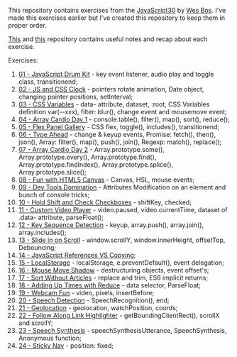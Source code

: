 This repository contains exercises from the [JavaScript30](https://javascript30.com/) by [Wes Bos](https://github.com/wesbos).
I've made this exercises earlier but I've created this repository to keep them in proper order.

[This](https://github.com/amelieyeh/JS30) and [this](https://github.com/usyyy/javascript/blob/master/JavaScript30/) repository contains useful notes and recap about each exercise.

Exercises:
1. [01 - JavaScript Drum Kit](https://github.com/ag-vectivus/JavaScript30-exercises/tree/master/01%20-%20JavaScript%20Drum%20Kit) - key event listener, audio play and toggle class, transitionend;
2. [02 - JS and CSS Clock](https://github.com/ag-vectivus/JavaScript30-exercises/tree/master/02%20-%20JS%20and%20CSS%20Clock) - pointers rotate animation, Date object, changing pointer positions, setInterval;
3. [03 - CSS Variables](https://github.com/ag-vectivus/JavaScript30-exercises/tree/master/03%20-%20CSS%20Variables) - data- attribute, dataset, :root, CSS Variables definition var(--xxx), filter: blur(), change event and mousemove event;
4. [04 - Array Cardio Day 1](https://github.com/ag-vectivus/JavaScript30-exercises/tree/master/04%20-%20Array%20Cardio%20Day%201) - console.table(), filter(), map(), sort(), reduce();
5. [05 - Flex Panel Gallery](https://github.com/ag-vectivus/JavaScript30-exercises/tree/master/05%20-%20Flex%20Panel%20Gallery) - CSS flex, toggle(), includes(), transitionend;
6. [06 - Type Ahead](https://github.com/ag-vectivus/JavaScript30-exercises/tree/master/06%20-%20Type%20Ahead) - change & keyup events, Promise: fetch(), then(), json(), Array: filter(), map(), push(), join(), Regexp: match(), replace();
7. [07 - Array Cardio Day 2](https://github.com/ag-vectivus/JavaScript30-exercises/tree/master/07%20-%20Array%20Cardio%20Day%202) - Array.prototype.some(), Array.prototype.every(), Array.prototype.find(), Array.prototype.findIndex(), Array.prototype.splice(), Array.prototype.slice();
8. [08 - Fun with HTML5 Canvas](https://github.com/ag-vectivus/JavaScript30-exercises/tree/master/08%20-%20Fun%20with%20HTML5%20Canvas) - Canvas, HSL, mouse events;
9. [09 - Dev Tools Domination](https://github.com/ag-vectivus/JavaScript30-exercises/tree/master/09%20-%20Dev%20Tools%20Domination) - Attributes Modification on an element and bunch of console tricks;
10. [10 - Hold Shift and Check Checkboxes](https://github.com/ag-vectivus/JavaScript30-exercises/tree/master/10%20-%20Hold%20Shift%20and%20Check%20Checkboxes) - shiftKey, checked;
11. [11 - Custom Video Player](https://github.com/ag-vectivus/JavaScript30-exercises/tree/master/11%20-%20Custom%20Video%20Player) - video.paused, video.currentTime, dataset of .data- attribute, parseFloat();
12. [12 - Key Sequence Detection](https://github.com/ag-vectivus/JavaScript30-exercises/tree/master/12%20-%20Key%20Sequence%20Detection) - keyup, array.push(), array.join(), array.includes();
13. [13 - Slide in on Scroll](https://github.com/ag-vectivus/JavaScript30-exercises/tree/master/13%20-%20Slide%20in%20on%20Scroll) - window.scrollY, window.innerHeight, offsetTop, Debouncing;
14. [14 - JavaScript References VS Copying](https://github.com/ag-vectivus/JavaScript30-exercises/tree/master/14%20-%20JavaScript%20References%20VS%20Copying);
15. [15 - LocalStorage](https://github.com/ag-vectivus/JavaScript30-exercises/tree/master/15%20-%20LocalStorage) - localStorage, e.preventDefault(), event delegation;
16. [16 - Mouse Move Shadow](https://github.com/ag-vectivus/JavaScript30-exercises/tree/master/16%20-%20Mouse%20Move%20Shadow) - destructuring objects, event offset's;
17. [17 - Sort Without Articles](https://github.com/ag-vectivus/JavaScript30-exercises/tree/master/17%20-%20Sort%20Without%20Articles) - replace and trim, ES6 implicit returns;
18. [18 - Adding Up Times with Reduce](https://github.com/ag-vectivus/JavaScript30-exercises/tree/master/18%20-%20Adding%20Up%20Times%20with%20Reduce) - data selector, ParseFloat;
19. [19 - Webcam Fun](https://github.com/ag-vectivus/JavaScript30-exercises/tree/master/19%20-%20Webcam%20Fun) - video, pixels, insertBefore;
20. [20 - Speech Detection](https://github.com/ag-vectivus/JavaScript30-exercises/tree/master/20%20-%20Speech%20Detection) - SpeechRecognition(), end;
21. [21 - Geolocation](https://github.com/ag-vectivus/JavaScript30-exercises/tree/master/21%20-%20Geolocation) - geolocation, watchPosition, coords;
22. [22 - Follow Along Link Highlighter](https://github.com/ag-vectivus/JavaScript30-exercises/tree/master/22%20-%20Follow%20Along%20Link%20Highlighter) - getBoundingClientRect(), scrollX and scrollY;
23. [23 - Speech Synthesis](https://github.com/ag-vectivus/JavaScript30-exercises/tree/master/23%20-%20Speech%20Synthesis) - speechSynthesisUtterance, SpeechSynthesis, Anonymous function;
24. [24 - Sticky Nav](https://github.com/ag-vectivus/JavaScript30-exercises/tree/master/24%20-%20Sticky%20Nav) - position: fixed;